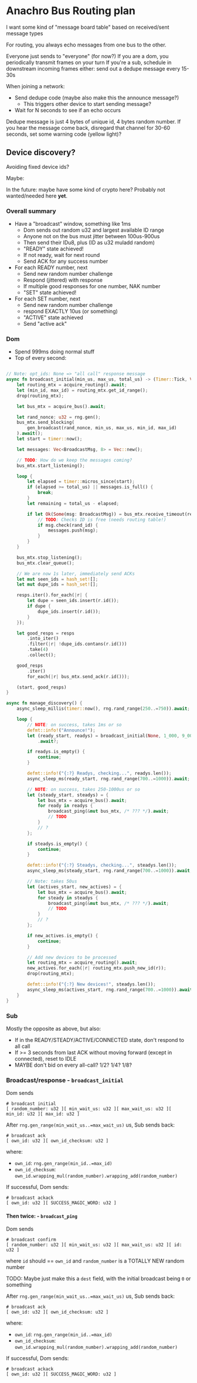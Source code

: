 # Anachro Bus Routing plan

I want some kind of "message board table" based on received/sent message types

For routing, you always echo messages from one bus to the other.

Everyone just sends to "everyone" (for now?)
If you are a dom, you periodically transmit frames on your turn
If you're a sub, schedule in downstream incoming frames
either: send out a dedupe message every 15-30s

When joining a network:
* Send dedupe code (maybe also make this the announce message?)
    * This triggers other device to start sending message?
* Wait for N seconds to see if an echo occurs

Dedupe message is just 4 bytes of unique id, 4 bytes random number. If you hear the message come back, disregard that channel for 30-60 seconds, set some warning code (yellow light)?

## Device discovery?

Avoiding fixed device ids?

Maybe:

In the future: maybe have some kind of crypto here? Probably not wanted/needed here **yet**.

### Overall summary

* Have a "broadcast" window, something like 1ms
    * Dom sends out random u32 and largest available ID range
    * Anyone not on the bus must jitter between 100us-900us
    * Then send their IDu8, plus (ID as u32 muladd random)
    * "READY" state achieved!
    * If not ready, wait for next round
    * Send ACK for any success number
* For each READY number, next
    * Send new random number challenge
    * Respond (jittered) with response
    * If multiple good responses for one number, NAK number
    * "SET" state achieved!
* For each SET number, next
    * Send new random number challenge
    * respond EXACTLY 10us (or something)
    * "ACTIVE" state achieved
    * Send "active ack"

### Dom

* Spend 999ms doing normal stuff
* Top of every second:

```rust

// Note: opt_ids: None => "all call" response message
async fn broadcast_initial(min_us, max_us, total_us) -> (Timer::Tick, Vec<Response>) {
    let routing_mtx = acquire_routing().await;
    let (min_id, max_id) = routing_mtx.get_id_range();
    drop(routing_mtx);

    let bus_mtx = acquire_bus().await;

    let rand_nonce: u32 = rng.gen();
    bus_mtx.send_blocking(
        gen_broadcast(rand_nonce, min_us, max_us, min_id, max_id)
    ).await();
    let start = timer::now();

    let messages: Vec<BroadcastMsg, 8> = Vec::new();

    // TODO: How do we keep the messages coming?
    bus_mtx.start_listening();

    loop {
        let elapsed = timer::micros_since(start);
        if (elapsed >= total_us) || messages.is_full() {
            break;
        }
        let remaining = total_us - elapsed;

        if let Ok(Some(msg: BroadcastMsg)) = bus_mtx.receive_timeout(remaining) {
            // TODO: Checks ID is free (needs routing table!)
            if msg.check(rand_id) {
                messages.push(msg);
            }
        }
    }

    bus_mtx.stop_listening();
    bus_mtx.clear_queue();

    // We are now 1s later, immediately send ACKs
    let mut seen_ids = hash_set![];
    let mut dupe_ids = hash_set![];

    resps.iter().for_each(|r| {
        let dupe = seen_ids.insert(r.id());
        if dupe {
            dupe_ids.insert(r.id());
        }
    });

    let good_resps = resps
        .into_iter()
        .filter(|r| !dupe_ids.contans(r.id()))
        .take(4)
        .collect();

    good_resps
        .iter()
        for_each(|r| bus_mtx.send_ack(r.id()));

    (start, good_resps)
}

async fn manage_discovery() {
    async_sleep_millis(timer::now(), rng.rand_range(250..=750)).await;

    loop {
        // NOTE: on success, takes 1ms or so
        defmt::info!("Announce!");
        let (ready_start, readys) = broadcast_initial(None, 1_000, 9_000, 10_000)
            .await?;

        if readys.is_empty() {
            continue;
        }

        defmt::info!("{:?} Readys, checking...", readys.len());
        async_sleep_ms(ready_start, rng.rand_range(700..=1000)).await;

        // NOTE: on success, takes 250-1000us or so
        let (steady_start, steadys) = {
            let bus_mtx = acquire_bus().await;
            for ready in readys {
                broadcast_ping(&mut bus_mtx, /* ??? */).await;
                // TODO
            }
            // ?
        };

        if steadys.is_empty() {
            continue;
        }

        defmt::info!("{:?} Steadys, checking...", steadys.len());
        async_sleep_ms(steady_start, rng.rand_range(700..=1000)).await;

        // Note: takes 50us
        let (actives_start, new_actives) = {
            let bus_mtx = acquire_bus().await;
            for steady in steadys {
                broadcast_ping(&mut bus_mtx, /* ??? */).await;
                // TODO
            }
            // ?
        };

        if new_actives.is_empty() {
            continue;
        }

        // Add new devices to be processed
        let routing_mtx = acquire_routing().await;
        new_actives.for_each(|r| routing_mtx.push_new_id(r));
        drop(routing_mtx);

        defmt::info!("{:?} New devices!", steadys.len());
        async_sleep_ms(actives_start, rng.rand_range(700..=1000)).await;
    }
}
```

### Sub

Mostly the opposite as above, but also:

* If in the READY/STEADY/ACTIVE/CONNECTED state, don't respond to all call
* If >= 3 seconds from last ACK without moving forward (except in connected), reset to IDLE
* MAYBE don't bid on every all-call? 1/2? 1/4? 1/8?

### Broadcast/response - `broadcast_initial`

Dom sends

```text
# broadcast initial
[ random_number: u32 ][ min_wait_us: u32 ][ max_wait_us: u32 ][ min_id: u32 ][ max_id: u32 ]
```

After `rng.gen_range(min_wait_us..=max_wait_us)` us, Sub sends back:

```text
# broadcast ack
[ own_id: u32 ][ own_id_checksum: u32 ]
```

where:

* `own_id`: `rng.gen_range(min_id..=max_id)`
* `own_id_checksum`: `own_id.wrapping_mul(random_number).wrapping_add(random_number)`

If successful, Dom sends:

```text
# broadcast ackack
[ own_id: u32 ][ SUCCESS_MAGIC_WORD: u32 ]
```

#### Then twice: - `broadcast_ping`

Dom sends

```text
# broadcast confirm
[ random_number: u32 ][ min_wait_us: u32 ][ max_wait_us: u32 ][ id: u32 ]
```

where `id` should == `own_id`
and `random_number` is a TOTALLY NEW random number

TODO: Maybe just make this a `dest` field, with the initial broadcast being `0` or something

After `rng.gen_range(min_wait_us..=max_wait_us)` us, Sub sends back:

```text
# broadcast ack
[ own_id: u32 ][ own_id_checksum: u32 ]
```

where:

* `own_id`: `rng.gen_range(min_id..=max_id)`
* `own_id_checksum`: `own_id.wrapping_mul(random_number).wrapping_add(random_number)`

If successful, Dom sends:

```text
# broadcast ackack
[ own_id: u32 ][ SUCCESS_MAGIC_WORD: u32 ]
```
